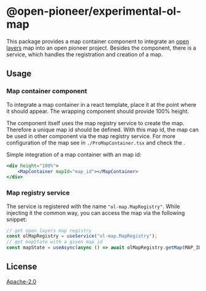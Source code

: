 # @open-pioneer/experimental-ol-map

This package provides a map container component to integrate an [open layers](https://openlayers.org/) map into an open pioneer project.
Besides the component, there is a service, which handles the registration and creation of a map.

## Usage

### Map container component

To integrate a map container in a react template, place it at the point where it should appear.
The wrapping component should provide 100% height.

The component itself uses the map registry service to create the map.
Therefore a unique map id should be defined.
With this map id, the map can be used in other component via the map registry service.
For more configuration of the map see in `./ProMapContainer.tsx` and check the .

Simple integration of a map container with an map id:

```jsx
<div height="100%">
    <MapContainer mapId="map_id"></MapContainer>
</div>
```

### Map registry service

The service is registered with the name `"ol-map.MapRegistry"`.
While injecting it the common way, you can access the map via the following snippet:

```ts
// get open layers map registry
const olMapRegistry = useService("ol-map.MapRegistry");
// get mapState with a given map id
const mapState = useAsync(async () => await olMapRegistry.getMap(MAP_ID));
```

## License

[Apache-2.0](https://www.apache.org/licenses/LICENSE-2.0)
